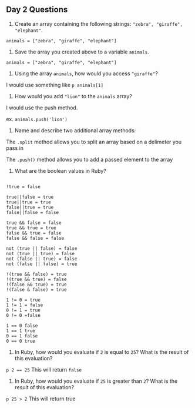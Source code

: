 ## Day 2 Questions

1. Create an array containing the following strings: `"zebra", "giraffe", "elephant"`.

`animals = ["zebra", "giraffe", "elephant"]`

1. Save the array you created above to a variable `animals`.

`animals = ["zebra", "giraffe", "elephant"]`

1. Using the array `animals`, how would you access `"giraffe"`?

I would use something like `p animals[1]`

1. How would you add `"lion"` to the `animals` array?

I would use the push method.

ex. `animals.push('lion')`

1. Name and describe two additional array methods:

The `.split` method allows you to split an array based on a delimeter you pass in

The `.push()` method allows you to add a passed element to the array

1. What are the boolean values in Ruby?

```!false = true

!true = false

true||false = true
true||true = true
false||true = true
false||false = false

true && false = false
true && true = true
false && true = false
false && false = false

not (true || false) = false
not (true || true) = false
not (false || true) = false
not (false || false) = true

!(true && false) = true
!(true && true) = false
!(false && true) = true
!(false & false) = true

1 != 0 = true
1 != 1 = false
0 != 1 = true
0 != 0 =false

1 == 0 false
1 == 1 true
0 == 1 false
0 == 0 true
```

1. In Ruby, how would you evaluate if `2` is equal to `25`? What is the result of this evaluation?

`p 2 == 25`
This will return `false`

1. In Ruby, how would you evaluate if `25` is greater than `2`? What is the result of this evaluation?

`p 25 > 2`
This will return true
